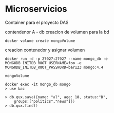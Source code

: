 # Microservicios
Container para el proyecto DAS


contendenor A - db
creacion de volumen para la bd
```docker
docker volume create mongoVolume
```

creacion contenedor y asignar volumen

```docker
docker run -d -p 27027:27027 --name mongo_db -e MONGODB_INITDB_ROOT_USERNAME=foo -e MONGODB_INITDB_ROOT_PASSWORD=bar123 mongo:4.4

mongoVolume

docker exec -it mongo_db mongo
> use baz

> db.qux.save({name: "al", age: 18, status:"D",
    groups:["politics","news"]})
> db.qux.find()
```
